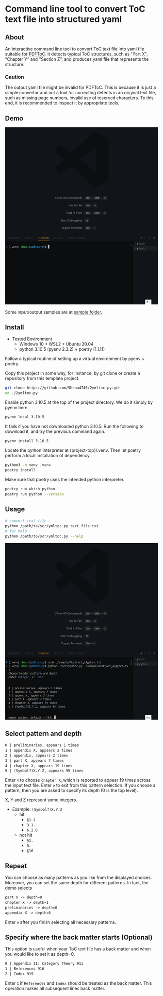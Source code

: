 # Command line tool to convert ToC text file into structured yaml

## About

An interactive command line tool to convert ToC text file into yaml file suitable for [PDFToC](https://github.com/osanshouo/pdftoc-rs).
It detects typical ToC structures, such as "Part X", "Chapter Y" and "Section Z", and produces yaml file that represents the structure.

### **Caution**

The output yaml file might be invalid for PDFToC.
This is because it is just a simple convertor and not a tool for correcting defects in an original text file, such as missing page numbers, invalid use of reserved characters. To this end, it is recommended to inspect it by appropriate tools.

## Demo

<img src="sample/demo.gif" width="600">

Some input/output samples are at [sample folder](/sample/).

## Install

- Tested Environment
  - Windows 10 + WSL2 + Ubuntu 20.04
  - python 3.10.5 (pyenv 2.3.2) + poetry (1.1.11)

Follow a typical routine of setting up a virtual environment by pyenv + poetry.

Copy this project in some way, for instance, by git clone or create a repository from this template project.

```bash
git clone https://github.com/Shena4746/2ymltoc-py.git
cd ./2ymltoc-py
```

Enable python 3.10.5 at the top of the project directory. We do it simply by pyenv here.

```bash
pyenv local 3.10.5
```

It fails if you have not downloaded python 3.10.5. Run the following to download it, and try the previous command again.

```bash
pyenv install 3.10.5
```

Locate the python interpreter at {project-top}/.venv. Then let poetry perform a local installation of dependency.

```bash
python3 -m venv .venv
poetry install
```

Make sure that poetry uses the intended python interpreter.

```bash
poetry run which python
poetry run python --version
```

## Usage

```bash
# convert text file
python /path/to/scr/ymltoc.py text_file.txt
# for help
python /path/to/scr/ymltoc.py --help
```

<img src="sample/demo_interactive.gif" width="600">

## Select pattern and depth

```txt
0 | preliminaries, appears 1 times
1 | appendix X, appears 2 times
2 | appendix, appears 2 times
3 | part X, appears 7 times
4 | chapter X, appears 19 times
5 | (Symbol?)X.Y.Z, appears 95 times
```

Enter `4` to choose `chapter X`, which is reported to appear 19 times across the input text file.
Enter `e` to exit from this pattern selection.
If you choose a pattern, then you are asked to specify its depth (0 is the top level).

X, Y and Z represent some integers.

- Example: `(Symbol?)X.Y.Z`
    - hit
        - `§1.1`
        - `3.1.`
        - `6.2.0`
    - not hit
        - `§1.`
        - `5.`
        - `§10`

## Repeat

You can choose as many patterns as you like from the displayed choices.
Moreover, you can set the same depth for different patterns.
In fact, the demo selects

```txt
part X -> depth=0
chapter X -> depth=1
preliminaries -> depth=0
appendix X -> depth=0
```

Enter `e` after you finish selecting all necessary patterns.

## Specify where the back matter starts (Optional)

This option is useful when your ToC text file has a back matter and when you would like to set it as depth=0.

```txt
0 | Appendix II: Category Theory 911
1 | References 916
2 | Index 919
```

Enter `1` if `References` and `Index` should be treated as the back matter.
This operation makes all subsequent lines back matter.
